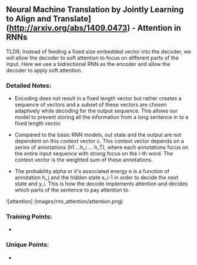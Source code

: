 ## Neural Machine Translation by Jointly Learning to Align and Translate] (http://arxiv.org/abs/1409.0473) - Attention in RNNs

TLDR; Instead of feeding a fixed size embedded vector into the decoder, we will allow the decoder to soft attention to focus on different parts of the input. Here we use a bidrectional RNN as the encoder and allow the decoder to apply soft attention. 

### Detailed Notes:

- Encoding does not result in a fixed length vector but rather creates a sequence of vectors and a subset of these vectors are chosen adaptively while decoding for the output sequence. 
This allows our model to prevent storing all the information from a long sentence in to a fixed length vector. 

- Compared to the basic RNN models, out state and the output are not dependent on this context vector c. This context vector depends on a series of annotations (h1 ...h_i ... h_T), where each annotations focus on the entire input sequence with strong focus on the i-th word. The context vector is the weighted sum of these annotations. 

- The probability alpha or it's associated energy e is a function of annotation h_j and the hidden state s_i-1 in order to decide the next state and y_i. This is how the decode implements attention and decides which parts of the sentence to pay attention to. 

![attention] (images/rnn_attention/attention.png)

### Training Points:

- 


### Unique Points:

- 



